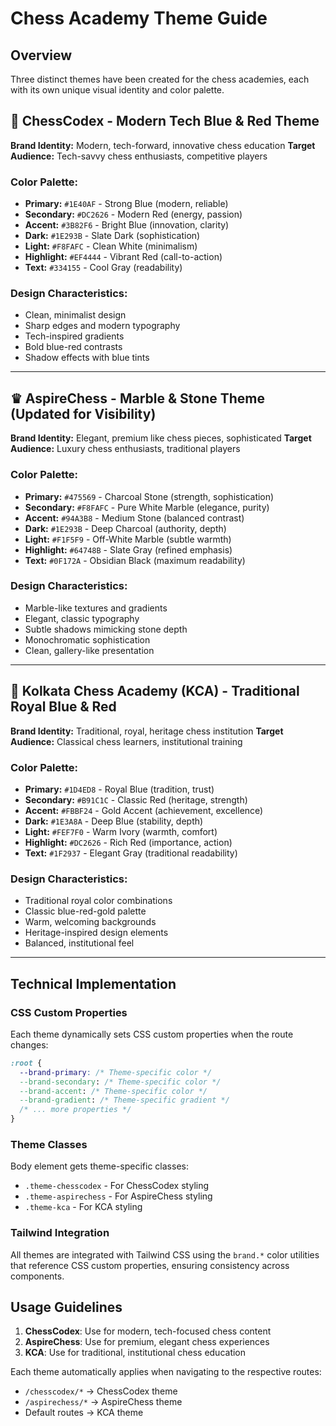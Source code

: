 # Chess Academy Theme Guide

## Overview
Three distinct themes have been created for the chess academies, each with its own unique visual identity and color palette.

## 🎯 ChessCodex - Modern Tech Blue & Red Theme
**Brand Identity:** Modern, tech-forward, innovative chess education
**Target Audience:** Tech-savvy chess enthusiasts, competitive players

### Color Palette:
- **Primary:** `#1E40AF` - Strong Blue (modern, reliable)
- **Secondary:** `#DC2626` - Modern Red (energy, passion)
- **Accent:** `#3B82F6` - Bright Blue (innovation, clarity)
- **Dark:** `#1E293B` - Slate Dark (sophistication)
- **Light:** `#F8FAFC` - Clean White (minimalism)
- **Highlight:** `#EF4444` - Vibrant Red (call-to-action)
- **Text:** `#334155` - Cool Gray (readability)

### Design Characteristics:
- Clean, minimalist design
- Sharp edges and modern typography
- Tech-inspired gradients
- Bold blue-red contrasts
- Shadow effects with blue tints

---

## ♛ AspireChess - Marble & Stone Theme (Updated for Visibility)
**Brand Identity:** Elegant, premium like chess pieces, sophisticated
**Target Audience:** Luxury chess enthusiasts, traditional players

### Color Palette:
- **Primary:** `#475569` - Charcoal Stone (strength, sophistication)
- **Secondary:** `#F8FAFC` - Pure White Marble (elegance, purity)
- **Accent:** `#94A3B8` - Medium Stone (balanced contrast)
- **Dark:** `#1E293B` - Deep Charcoal (authority, depth)
- **Light:** `#F1F5F9` - Off-White Marble (subtle warmth)
- **Highlight:** `#64748B` - Slate Gray (refined emphasis)
- **Text:** `#0F172A` - Obsidian Black (maximum readability)

### Design Characteristics:
- Marble-like textures and gradients
- Elegant, classic typography
- Subtle shadows mimicking stone depth
- Monochromatic sophistication
- Clean, gallery-like presentation

---

## 👑 Kolkata Chess Academy (KCA) - Traditional Royal Blue & Red
**Brand Identity:** Traditional, royal, heritage chess institution
**Target Audience:** Classical chess learners, institutional training

### Color Palette:
- **Primary:** `#1D4ED8` - Royal Blue (tradition, trust)
- **Secondary:** `#B91C1C` - Classic Red (heritage, strength)
- **Accent:** `#FBBF24` - Gold Accent (achievement, excellence)
- **Dark:** `#1E3A8A` - Deep Blue (stability, depth)
- **Light:** `#FEF7F0` - Warm Ivory (warmth, comfort)
- **Highlight:** `#DC2626` - Rich Red (importance, action)
- **Text:** `#1F2937` - Elegant Gray (traditional readability)

### Design Characteristics:
- Traditional royal color combinations
- Classic blue-red-gold palette
- Warm, welcoming backgrounds
- Heritage-inspired design elements
- Balanced, institutional feel

---

## Technical Implementation

### CSS Custom Properties
Each theme dynamically sets CSS custom properties when the route changes:
```css
:root {
  --brand-primary: /* Theme-specific color */
  --brand-secondary: /* Theme-specific color */
  --brand-accent: /* Theme-specific color */
  --brand-gradient: /* Theme-specific gradient */
  /* ... more properties */
}
```

### Theme Classes
Body element gets theme-specific classes:
- `.theme-chesscodex` - For ChessCodex styling
- `.theme-aspirechess` - For AspireChess styling  
- `.theme-kca` - For KCA styling

### Tailwind Integration
All themes are integrated with Tailwind CSS using the `brand.*` color utilities that reference CSS custom properties, ensuring consistency across components.

## Usage Guidelines

1. **ChessCodex**: Use for modern, tech-focused chess content
2. **AspireChess**: Use for premium, elegant chess experiences
3. **KCA**: Use for traditional, institutional chess education

Each theme automatically applies when navigating to the respective routes:
- `/chesscodex/*` → ChessCodex theme
- `/aspirechess/*` → AspireChess theme
- Default routes → KCA theme
